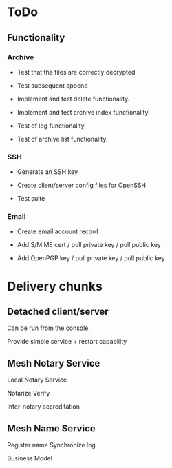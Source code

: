 ﻿# ToDo


## Functionality 

### Archive

* Test that the files are correctly decrypted

* Test subsequent append

* Implement and test delete functionality.

* Implement and test archive index functionality.

* Test of log functionality

* Test of archive list functionality.


### SSH 

* Generate an SSH key

* Create client/server config files for OpenSSH

* Test suite

### Email

* Create email account record

* Add S/MIME cert / pull private key / pull public key

* Add OpenPGP key / pull private key / pull public key




# Delivery chunks

## Detached client/server

Can be run from the console.

Provide simple service + restart capability








## Mesh Notary Service

Local Notary Service

Notarize
Verify

Inter-notary accreditation

## Mesh Name Service

Register name
Synchronize log

Business Model